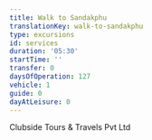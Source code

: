 ```yaml
---
title: Walk to Sandakphu
translationKey: walk-to-sandakphu
type: excursions
id: services
duration: '05:30'
startTime: ''
transfer: 0
daysOfOperation: 127
vehicle: 1
guide: 0
dayAtLeisure: 0
---
```

Clubside Tours & Travels Pvt Ltd